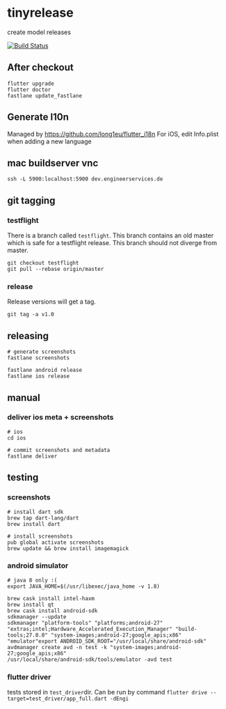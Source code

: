 # tinyrelease

create model releases

[![Build Status](https://drone.korzikowski.de/api/badges/ykorzikowski/paperflavor/status.svg)](https://drone.korzikowski.de/ykorzikowski/paperflavor)

## After checkout
```
flutter upgrade
flutter doctor
fastlane update_fastlane 
```

## Generate l10n
Managed by https://github.com/long1eu/flutter_i18n
For iOS, edit Info.plist when adding a new language

## mac buildserver vnc
`ssh -L 5900:localhost:5900 dev.engineerservices.de`

## git tagging
### testflight
There is a branch called `testflight`. This branch contains an old master which is safe for a testflight release. 
This branch should not diverge from master. 
```
git checkout testflight
git pull --rebase origin/master
```

### release
Release versions will get a tag. 
```
git tag -a v1.0
```

## releasing


```
# generate screenshots
fastlane screenshots

fastlane android release
fastlane ios release
```

## manual
### deliver ios meta + screenshots
```
# ios
cd ios

# commit screenshots and metadata
fastlane deliver

```

## testing
### screenshots
```
# install dart sdk
brew tap dart-lang/dart
brew install dart

# install screenshots
pub global activate screenshots
brew update && brew install imagemagick

```

### android simulator
```
# java 8 only :(
export JAVA_HOME=$(/usr/libexec/java_home -v 1.8) 

brew cask install intel-haxm
brew install qt
brew cask install android-sdk
sdkmanager --update
sdkmanager "platform-tools" "platforms;android-27" "extras;intel;Hardware_Accelerated_Execution_Manager" "build-tools;27.0.0" "system-images;android-27;google_apis;x86" "emulator"export ANDROID_SDK_ROOT="/usr/local/share/android-sdk"
avdmanager create avd -n test -k "system-images;android-27;google_apis;x86"
/usr/local/share/android-sdk/tools/emulator -avd test

```

### flutter driver
tests stored in `test_driver`dir. Can be run by command `flutter drive --target=test_driver/app_full.dart -dEngi`
